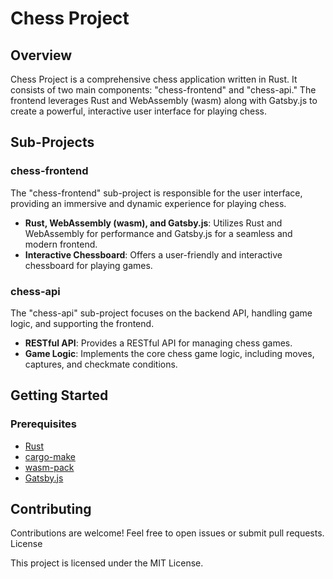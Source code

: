 # Chess Project

## Overview

Chess Project is a comprehensive chess application written in Rust. It consists of two main components: "chess-frontend" and "chess-api." The frontend leverages Rust and WebAssembly (wasm) along with Gatsby.js to create a powerful, interactive user interface for playing chess.

## Sub-Projects

### chess-frontend

The "chess-frontend" sub-project is responsible for the user interface, providing an immersive and dynamic experience for playing chess.

- **Rust, WebAssembly (wasm), and Gatsby.js**: Utilizes Rust and WebAssembly for performance and Gatsby.js for a seamless and modern frontend.
- **Interactive Chessboard**: Offers a user-friendly and interactive chessboard for playing games.

### chess-api

The "chess-api" sub-project focuses on the backend API, handling game logic, and supporting the frontend.

- **RESTful API**: Provides a RESTful API for managing chess games.
- **Game Logic**: Implements the core chess game logic, including moves, captures, and checkmate conditions.

## Getting Started

### Prerequisites

- [Rust](https://www.rust-lang.org/tools/install)
- [cargo-make](https://sagiegurari.github.io/cargo-make/)
- [wasm-pack](https://rustwasm.github.io/wasm-pack/installer/)
- [Gatsby.js](https://www.gatsbyjs.com/docs/getting-started/installation/)

## Contributing

Contributions are welcome! Feel free to open issues or submit pull requests.
License

This project is licensed under the MIT License.

